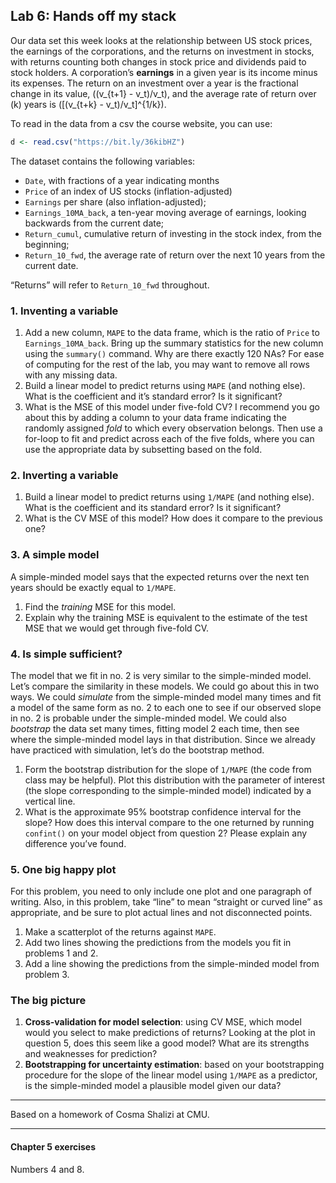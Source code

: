 
## Lab 6: Hands off my stack

Our data set this week looks at the relationship between US stock
prices, the earnings of the corporations, and the returns on investment
in stocks, with returns counting both changes in stock price and
dividends paid to stock holders. A corporation’s **earnings** in a given
year is its income minus its expenses. The return on an investment over
a year is the fractional change in its value, \((v_{t+1} - v_t)/v_t\),
and the average rate of return over \(k\) years is
\([(v_{t+k} - v_t)/v_t]^{1/k}\).

To read in the data from a csv the course website, you can use:

``` r
d <- read.csv("https://bit.ly/36kibHZ")
```

The dataset contains the following variables:

  - `Date`, with fractions of a year indicating months
  - `Price` of an index of US stocks (inflation-adjusted)
  - `Earnings` per share (also inflation-adjusted);
  - `Earnings_10MA_back`, a ten-year moving average of earnings, looking
    backwards from the current date;
  - `Return_cumul`, cumulative return of investing in the stock index,
    from the beginning;
  - `Return_10_fwd`, the average rate of return over the next 10 years
    from the current date.

“Returns” will refer to `Return_10_fwd` throughout.

### 1\. Inventing a variable

1.  Add a new column, `MAPE` to the data frame, which is the ratio of
    `Price` to `Earnings_10MA_back`. Bring up the summary statistics for
    the new column using the `summary()` command. Why are there exactly
    120 NAs? For ease of computing for the rest of the lab, you may want
    to remove all rows with any missing data.
2.  Build a linear model to predict returns using `MAPE` (and nothing
    else). What is the coefficient and it’s standard error? Is it
    significant?
3.  What is the MSE of this model under five-fold CV? I recommend you go
    about this by adding a column to your data frame indicating the
    randomly assigned *fold* to which every observation belongs. Then
    use a for-loop to fit and predict across each of the five folds,
    where you can use the appropriate data by subsetting based on the
    fold.

### 2\. Inverting a variable

1.  Build a linear model to predict returns using `1/MAPE` (and nothing
    else). What is the coefficient and its standard error? Is it
    significant?
2.  What is the CV MSE of this model? How does it compare to the
    previous one?

### 3\. A simple model

A simple-minded model says that the expected returns over the next ten
years should be exactly equal to `1/MAPE`.

1.  Find the *training* MSE for this model.
2.  Explain why the training MSE is equivalent to the estimate of the
    test MSE that we would get through five-fold CV.

### 4\. Is simple sufficient?

The model that we fit in no. 2 is very similar to the simple-minded
model. Let’s compare the similarity in these models. We could go about
this in two ways. We could *simulate* from the simple-minded model many
times and fit a model of the same form as no. 2 to each one to see if
our observed slope in no. 2 is probable under the simple-minded model.
We could also *bootstrap* the data set many times, fitting model 2 each
time, then see where the simple-minded model lays in that distribution.
Since we already have practiced with simulation, let’s do the bootstrap
method.

1.  Form the bootstrap distribution for the slope of `1/MAPE` (the code
    from class may be helpful). Plot this distribution with the
    parameter of interest (the slope corresponding to the simple-minded
    model) indicated by a vertical line.
2.  What is the approximate 95% bootstrap confidence interval for the
    slope? How does this interval compare to the one returned by running
    `confint()` on your model object from question 2? Please explain any
    difference you’ve found.

### 5\. One big happy plot

For this problem, you need to only include one plot and one paragraph of
writing. Also, in this problem, take “line” to mean “straight or curved
line” as appropriate, and be sure to plot actual lines and not
disconnected points.

1.  Make a scatterplot of the returns against `MAPE`.
2.  Add two lines showing the predictions from the models you fit in
    problems 1 and 2.
3.  Add a line showing the predictions from the simple-minded model from
    problem 3.

### The big picture

1.  **Cross-validation for model selection**: using CV MSE, which model
    would you select to make predictions of returns? Looking at the plot
    in question 5, does this seem like a good model? What are its
    strengths and weaknesses for prediction?
2.  **Bootstrapping for uncertainty estimation**: based on your
    bootstrapping procedure for the slope of the linear model using
    `1/MAPE` as a predictor, is the simple-minded model a plausible
    model given our data?

-----

Based on a homework of Cosma Shalizi at CMU.

-----

#### Chapter 5 exercises

Numbers 4 and 8.

